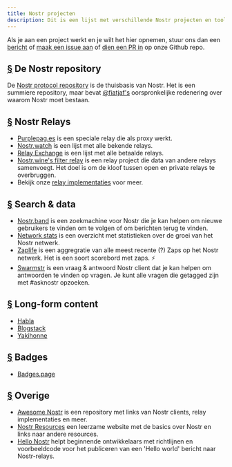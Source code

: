 ```yaml
---
title: Nostr projecten
description: Dit is een lijst met verschillende Nostr projecten en tools die we zijn tegengekomen.
---
```


Als je aan een project werkt en je wilt het hier opnemen, stuur ons dan een [bericht](https://snort.social/p/npub1zuuajd7u3sx8xu92yav9jwxpr839cs0kc3q6t56vd5u9q033xmhsk6c2uc) of [maak een issue aan](https://github.com/erskingardner/nostr-how/issues) of [dien een PR in](https://github.com/erskingardner/nostr-how/pulls) op onze Github repo.

## [§](#nostr-repo) De Nostr repository

De [Nostr protocol repository](https://github.com/nostr-protocol/nostr) is de thuisbasis van Nostr. 
Het is een summiere repository, maar bevat [@fiatjaf's](https://github.com/fiatjaf) oorspronkelijke redenering over waarom Nostr moet bestaan.

## [§](#nostr-relays) Nostr Relays

-   [Purplepag.es](https://purplepag.es/what) is een speciale relay die als proxy werkt.
-   [Nostr.watch](https://nostr.watch/relays/find) is een lijst met alle bekende relays.
-   [Relay Exchange](https://relay.exchange/) is een lijst met alle betaalde relays.
-   [Nostr.wine's filter relay](https://nostr-wine.github.io/filter-relay/) is een relay project die data van andere relays samenvoegt. Het doel is om de kloof tussen open en private relays te overbruggen.
-   Bekijk onze [relay implementaties](/en/relay-implementations) voor meer.

## [§](#search-data) Search & data

-   [Nostr.band](https://nostr.band) is een zoekmachine voor Nostr die je kan helpen om nieuwe gebruikers te vinden om te volgen of om berichten terug te vinden.
-   [Network stats](https://stats.nostr.band) is een overzicht met statistieken over de groei van het Nostr netwerk. 
-   [Zaplife](https://zaplife.lol) is een aggregratie van alle meest recente (?) Zaps op het Nostr netwerk. Het is een soort scorebord met zaps. ⚡
-   [Swarmstr](https://swarmstr.com) is een vraag & antwoord Nostr client dat je kan helpen om antwoorden te vinden op vragen. Je kunt alle vragen die getagged zijn met #asknostr opzoeken.

## [§](#long-form-content) Long-form content

-   [Habla](https://habla.news)
-   [Blogstack](https://blogstack.io/)
-   [Yakihonne](https://yakihonne.com/)

## [§](#badges) Badges

-   [Badges.page](https://badges.page/)

## [§](#others) Overige

-   [Awesome Nostr](https://www.nostr.net) is een repository met links van Nostr clients, relay implementaties en meer.
-   [Nostr Resources](https://nostr-resources.com) een leerzame website met de basics over Nostr en links naar andere resources.
-   [Hello Nostr](https://hellonostr.dev/) helpt beginnende ontwikkelaars met richtlijnen en voorbeeldcode voor het publiceren van een 'Hello world' bericht naar Nostr-relays.
